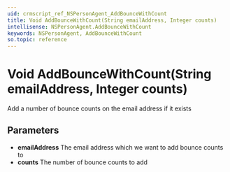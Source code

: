 ```yaml
---
uid: crmscript_ref_NSPersonAgent_AddBounceWithCount
title: Void AddBounceWithCount(String emailAddress, Integer counts)
intellisense: NSPersonAgent.AddBounceWithCount
keywords: NSPersonAgent, AddBounceWithCount
so.topic: reference
---
```


# Void AddBounceWithCount(String emailAddress, Integer counts)

Add a number of bounce counts on the email address if it exists

## Parameters

* **emailAddress** The email address which we want to add bounce counts to
* **counts** The number of bounce counts to add
